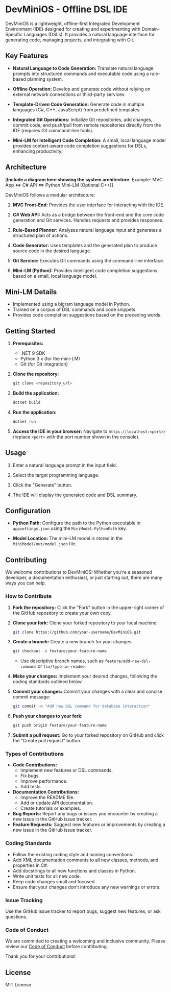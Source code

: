 # DevMiniOS - Offline DSL IDE

DevMiniOS is a lightweight, offline-first Integrated Development Environment (IDE) designed for creating and experimenting with Domain-Specific Languages (DSLs). It provides a natural language interface for generating code, managing projects, and integrating with Git.

## Key Features

*   **Natural Language to Code Generation:**  Translate natural language prompts into structured commands and executable code using a rule-based planning system.

*   **Offline Operation:**  Develop and generate code without relying on external network connections or third-party services.

*   **Template-Driven Code Generation:**  Generate code in multiple languages (C#, C++, JavaScript) from predefined templates.

*   **Integrated Git Operations:**  Initialize Git repositories, add changes, commit code, and push/pull from remote repositories directly from the IDE (requires Git command-line tools).

*   **Mini-LM for Intelligent Code Completion:** A small, local language model provides context-aware code completion suggestions for DSLs, enhancing productivity.

## Architecture

[**Include a diagram here showing the system architecture.** Example:  MVC App <=> C# API <=> Python Mini-LM (Optional C++)]

DevMiniOS follows a modular architecture:

1.  **MVC Front-End:** Provides the user interface for interacting with the IDE.

2.  **C# Web API:** Acts as a bridge between the front-end and the core code generation and Git services.  Handles requests and provides responses.

3.  **Rule-Based Planner:** Analyzes natural language input and generates a structured plan of actions.

4.  **Code Generator:** Uses templates and the generated plan to produce source code in the desired language.

5.  **Git Service:** Executes Git commands using the command-line interface.

6.  **Mini-LM (Python):** Provides intelligent code completion suggestions based on a small, local language model.

## Mini-LM Details

*   Implemented using a bigram language model in Python.
*   Trained on a corpus of DSL commands and code snippets.
*   Provides code completion suggestions based on the preceding words.

## Getting Started

1.  **Prerequisites:**

    *   .NET 9 SDK
    *   Python 3.x (for the mini-LM)
    *   Git (for Git integration)

2.  **Clone the repository:**
    ```bash
    git clone <repository_url>
    ```

3.  **Build the application:**
    ```bash
    dotnet build
    ```

4.  **Run the application:**
    ```bash
    dotnet run
    ```

5.  **Access the IDE in your browser:**  Navigate to `https://localhost:<port>/` (replace `<port>` with the port number shown in the console).

## Usage

1.  Enter a natural language prompt in the input field.

2.  Select the target programming language.

3.  Click the "Generate" button.

4.  The IDE will display the generated code and DSL summary.

## Configuration

*   **Python Path:** Configure the path to the Python executable in `appsettings.json` using the `MiniModel:PythonPath` key.

*   **Model Location:** The mini-LM model is stored in the `MiniModel/out/model.json` file.

## Contributing

We welcome contributions to DevMiniOS! Whether you're a seasoned developer, a documentation enthusiast, or just starting out, there are many ways you can help.

### How to Contribute

1.  **Fork the repository:** Click the "Fork" button in the upper-right corner of the GitHub repository to create your own copy.

2.  **Clone your fork:** Clone your forked repository to your local machine:
    ```bash
    git clone https://github.com/your-username/DevMiniOS.git
    ```

3.  **Create a branch:** Create a new branch for your changes:
    ```bash
    git checkout -b feature/your-feature-name
    ```
    *   Use descriptive branch names, such as `feature/add-new-dsl-command` or `fix/typo-in-readme`.

4.  **Make your changes:** Implement your desired changes, following the coding standards outlined below.

5.  **Commit your changes:** Commit your changes with a clear and concise commit message:
    ```bash
    git commit -m "Add new DSL command for database interaction"
    ```

6.  **Push your changes to your fork:**
    ```bash
    git push origin feature/your-feature-name
    ```

7.  **Submit a pull request:** Go to your forked repository on GitHub and click the "Create pull request" button.

### Types of Contributions

*   **Code Contributions:**
    *   Implement new features or DSL commands.
    *   Fix bugs.
    *   Improve performance.
    *   Add tests.
*   **Documentation Contributions:**
    *   Improve the README file.
    *   Add or update API documentation.
    *   Create tutorials or examples.
*   **Bug Reports:** Report any bugs or issues you encounter by creating a new issue in the GitHub issue tracker.
*   **Feature Requests:** Suggest new features or improvements by creating a new issue in the GitHub issue tracker.

### Coding Standards

*   Follow the existing coding style and naming conventions.
*   Add XML documentation comments to all new classes, methods, and properties in C#.
*   Add docstrings to all new functions and classes in Python.
*   Write unit tests for all new code.
*   Keep code changes small and focused.
*   Ensure that your changes don't introduce any new warnings or errors.

### Issue Tracking

Use the GitHub issue tracker to report bugs, suggest new features, or ask questions.

### Code of Conduct

We are committed to creating a welcoming and inclusive community. Please review our [Code of Conduct](link-to-code-of-conduct.md) before contributing.

Thank you for your contributions!

## License

MIT License 
